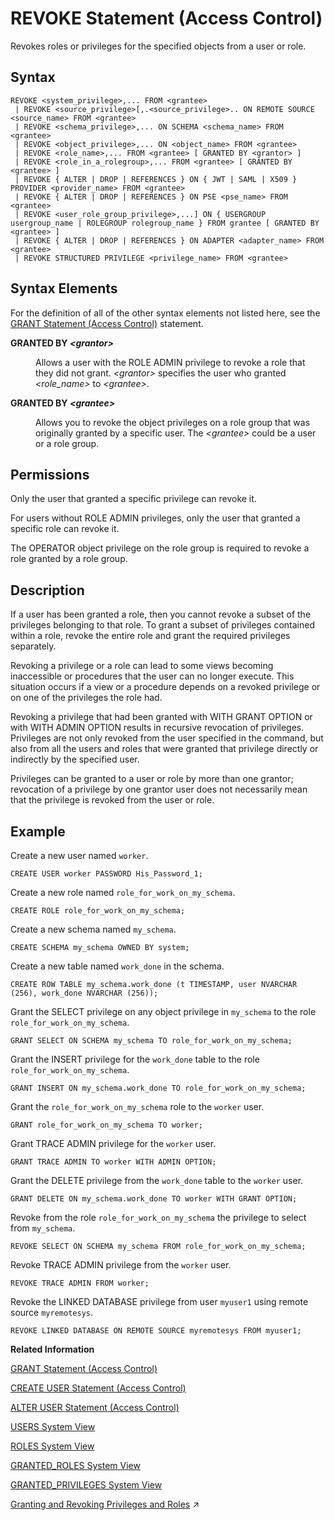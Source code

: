<!-- loio20fc91cb75191014ac15eb4d6f2d7dde -->

# REVOKE Statement \(Access Control\)

Revokes roles or privileges for the specified objects from a user or role.



<a name="loio20fc91cb75191014ac15eb4d6f2d7dde__sql_revoke_1sql_revoke_syntax"/>

## Syntax

```
REVOKE <system_privilege>,... FROM <grantee>
 | REVOKE <source_privilege>[,.<source_privilege>.. ON REMOTE SOURCE <source_name> FROM <grantee> 
 | REVOKE <schema_privilege>,... ON SCHEMA <schema_name> FROM <grantee> 
 | REVOKE <object_privilege>,... ON <object_name> FROM <grantee> 
 | REVOKE <role_name>,... FROM <grantee> [ GRANTED BY <grantor> ] 
 | REVOKE <role_in_a_rolegroup>,... FROM <grantee> [ GRANTED BY <grantee> ]
 | REVOKE { ALTER | DROP | REFERENCES } ON { JWT | SAML | X509 } PROVIDER <provider_name> FROM <grantee>
 | REVOKE { ALTER | DROP | REFERENCES } ON PSE <pse_name> FROM <grantee>
 | REVOKE <user_role_group_privilege>,...] ON { USERGROUP usergroup_name | ROLEGROUP rolegroup_name } FROM grantee [ GRANTED BY <grantee> ]
 | REVOKE { ALTER | DROP | REFERENCES } ON ADAPTER <adapter_name> FROM <grantee>
 | REVOKE STRUCTURED PRIVILEGE <privilege_name> FROM <grantee>
```



<a name="loio20fc91cb75191014ac15eb4d6f2d7dde__sql_revoke_1sql_revoke_syntax_elements"/>

## Syntax Elements

For the definition of all of the other syntax elements not listed here, see the [GRANT Statement \(Access Control\)](grant-statement-access-control-20f674e.md) statement.


<dl>
<dt><b>

GRANTED BY *<grantor\>*

</b></dt>
<dd>

Allows a user with the ROLE ADMIN privilege to revoke a role that they did not grant. *<grantor\>* specifies the user who granted *<role\_name\>* to *<grantee\>*.



</dd><dt><b>

GRANTED BY *<grantee\>*

</b></dt>
<dd>

Allows you to revoke the object privileges on a role group that was originally granted by a specific user. The *<grantee\>* could be a user or a role group.



</dd>
</dl>



<a name="loio20fc91cb75191014ac15eb4d6f2d7dde__section_jb3_ktc_pbb"/>

## Permissions

Only the user that granted a specific privilege can revoke it.

For users without ROLE ADMIN privileges, only the user that granted a specific role can revoke it.

The OPERATOR object privilege on the role group is required to revoke a role granted by a role group.



<a name="loio20fc91cb75191014ac15eb4d6f2d7dde__section_tmt_qvy_ddb"/>

## Description

If a user has been granted a role, then you cannot revoke a subset of the privileges belonging to that role. To grant a subset of privileges contained within a role, revoke the entire role and grant the required privileges separately.

Revoking a privilege or a role can lead to some views becoming inaccessible or procedures that the user can no longer execute. This situation occurs if a view or a procedure depends on a revoked privilege or on one of the privileges the role had.

Revoking a privilege that had been granted with WITH GRANT OPTION or with WITH ADMIN OPTION results in recursive revocation of privileges. Privileges are not only revoked from the user specified in the command, but also from all the users and roles that were granted that privilege directly or indirectly by the specified user.

Privileges can be granted to a user or role by more than one grantor; revocation of a privilege by one grantor user does not necessarily mean that the privilege is revoked from the user or role.



<a name="loio20fc91cb75191014ac15eb4d6f2d7dde__sql_revoke_1sql_revoke_examples"/>

## Example

Create a new user named `worker`.

```
CREATE USER worker PASSWORD His_Password_1;
```

Create a new role named `role_for_work_on_my_schema`.

```
CREATE ROLE role_for_work_on_my_schema;
```

Create a new schema named `my_schema`.

```
CREATE SCHEMA my_schema OWNED BY system;
```

Create a new table named `work_done` in the schema.

```
CREATE ROW TABLE my_schema.work_done (t TIMESTAMP, user NVARCHAR (256), work_done NVARCHAR (256));
```

Grant the SELECT privilege on any object privilege in `my_schema` to the role `role_for_work_on_my_schema`.

```
GRANT SELECT ON SCHEMA my_schema TO role_for_work_on_my_schema;
```

Grant the INSERT privilege for the `work_done` table to the role `role_for_work_on_my_schema`.

```
GRANT INSERT ON my_schema.work_done TO role_for_work_on_my_schema;
```

Grant the `role_for_work_on_my_schema` role to the `worker` user.

```
GRANT role_for_work_on_my_schema TO worker;
```

Grant TRACE ADMIN privilege for the `worker` user.

```
GRANT TRACE ADMIN TO worker WITH ADMIN OPTION;
```

Grant the DELETE privilege from the `work_done` table to the `worker` user.

```
GRANT DELETE ON my_schema.work_done TO worker WITH GRANT OPTION;
```

Revoke from the role `role_for_work_on_my_schema` the privilege to select from `my_schema`.

```
REVOKE SELECT ON SCHEMA my_schema FROM role_for_work_on_my_schema;
```

Revoke TRACE ADMIN privilege from the `worker` user.

```
REVOKE TRACE ADMIN FROM worker;
```

Revoke the LINKED DATABASE privilege from user `myuser1` using remote source `myremotesys`.

```
REVOKE LINKED DATABASE ON REMOTE SOURCE myremotesys FROM myuser1;
```

**Related Information**  


[GRANT Statement \(Access Control\)](grant-statement-access-control-20f674e.md "Grants various types of privileges to users and roles.")

[CREATE USER Statement \(Access Control\)](create-user-statement-access-control-20d5ddb.md "Creates a new database user.")

[ALTER USER Statement \(Access Control\)](alter-user-statement-access-control-20d3459.md "Modifies the database user.")

[USERS System View](../../020-System-Views-Reference/021-System-Views/users-system-view-2102609.md "Lists all users.")

[ROLES System View](../../020-System-Views-Reference/021-System-Views/roles-system-view-20cd8af.md "Shows available roles.")

[GRANTED\_ROLES System View](../../020-System-Views-Reference/021-System-Views/granted-roles-system-view-20a5c3b.md "Provides information about roles granted to users or other roles.")

[GRANTED\_PRIVILEGES System View](../../020-System-Views-Reference/021-System-Views/granted-privileges-system-view-20a5958.md "Provides information about privileges and roles granted to users.")

[Granting and Revoking Privileges and Roles](https://help.sap.com/viewer/a1317de16a1e41a6b0ff81849d80713c/2024_3_QRC/en-US/c719b2e7d9761014b9d798770c3d0958.html "To be able to grant and revoke privileges and roles to and from users and roles, the granting or revoking user must meet a number of prerequisites.") :arrow_upper_right:


